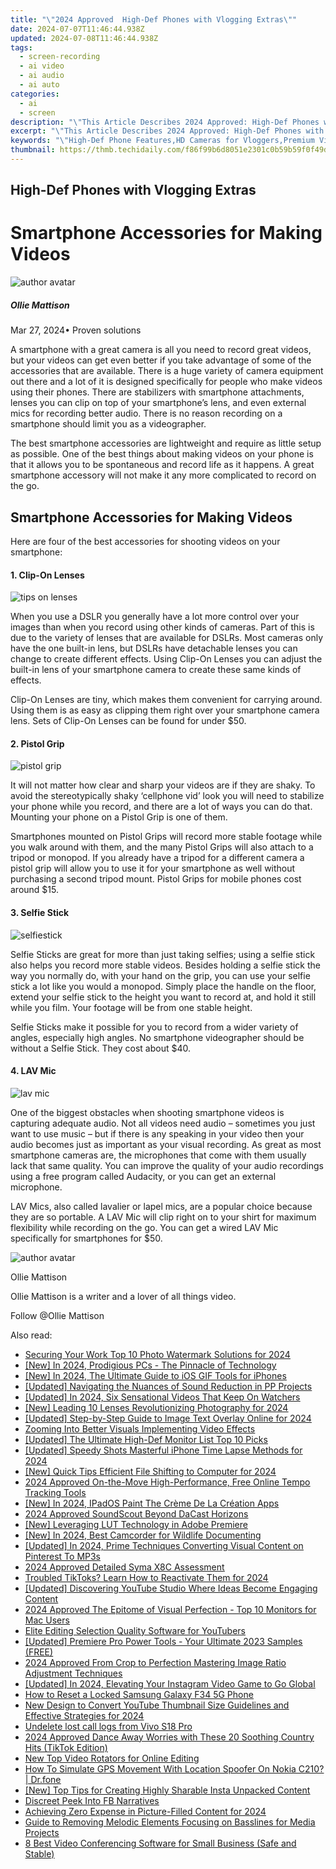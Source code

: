 ```yaml
---
title: "\"2024 Approved  High-Def Phones with Vlogging Extras\""
date: 2024-07-07T11:46:44.938Z
updated: 2024-07-08T11:46:44.938Z
tags: 
  - screen-recording
  - ai video
  - ai audio
  - ai auto
categories: 
  - ai
  - screen
description: "\"This Article Describes 2024 Approved: High-Def Phones with Vlogging Extras\""
excerpt: "\"This Article Describes 2024 Approved: High-Def Phones with Vlogging Extras\""
keywords: "\"High-Def Phone Features,HD Cameras for Vloggers,Premium Videography Mobile,UltraHD Phones for Video Blogging,ClearShot Smartphones,ExcellentVideo Phones,SuperRes Mobile Devices\""
thumbnail: https://thmb.techidaily.com/f86f99b6d8051e2301c0b59b59f0f49d547931786fc3f8df51522ef8e8e5d47b.jpg
---
```


## High-Def Phones with Vlogging Extras

# Smartphone Accessories for Making Videos

![author avatar](https://images.wondershare.com/filmora/article-images/ollie-mattison.jpg)

##### Ollie Mattison

 Mar 27, 2024• Proven solutions

A smartphone with a great camera is all you need to record great videos, but your videos can get even better if you take advantage of some of the accessories that are available. There is a huge variety of camera equipment out there and a lot of it is designed specifically for people who make videos using their phones. There are stabilizers with smartphone attachments, lenses you can clip on top of your smartphone’s lens, and even external mics for recording better audio. There is no reason recording on a smartphone should limit you as a videographer.

The best smartphone accessories are lightweight and require as little setup as possible. One of the best things about making videos on your phone is that it allows you to be spontaneous and record life as it happens. A great smartphone accessory will not make it any more complicated to record on the go.

## Smartphone Accessories for Making Videos

Here are four of the best accessories for shooting videos on your smartphone:

#### 1\. Clip-On Lenses

![tips on lenses](https://images.wondershare.com/filmora/article-images/accessories-clip-on-lenses.JPG)

When you use a DSLR you generally have a lot more control over your images than when you record using other kinds of cameras. Part of this is due to the variety of lenses that are available for DSLRs. Most cameras only have the one built-in lens, but DSLRs have detachable lenses you can change to create different effects. Using Clip-On Lenses you can adjust the built-in lens of your smartphone camera to create these same kinds of effects.

Clip-On Lenses are tiny, which makes them convenient for carrying around. Using them is as easy as clipping them right over your smartphone camera lens. Sets of Clip-On Lenses can be found for under $50.

#### 2\. Pistol Grip

![pistol grip](https://images.wondershare.com/filmora/article-images/accessories-pistol-grip.JPG)

It will not matter how clear and sharp your videos are if they are shaky. To avoid the stereotypically shaky ‘cellphone vid’ look you will need to stabilize your phone while you record, and there are a lot of ways you can do that. Mounting your phone on a Pistol Grip is one of them.

Smartphones mounted on Pistol Grips will record more stable footage while you walk around with them, and the many Pistol Grips will also attach to a tripod or monopod. If you already have a tripod for a different camera a pistol grip will allow you to use it for your smartphone as well without purchasing a second tripod mount. Pistol Grips for mobile phones cost around $15.

#### 3\. Selfie Stick

![selfiestick](https://images.wondershare.com/filmora/article-images/accessories-selfiestick.jpg)

Selfie Sticks are great for more than just taking selfies; using a selfie stick also helps you record more stable videos. Besides holding a selfie stick the way you normally do, with your hand on the grip, you can use your selfie stick a lot like you would a monopod. Simply place the handle on the floor, extend your selfie stick to the height you want to record at, and hold it still while you film. Your footage will be from one stable height.

Selfie Sticks make it possible for you to record from a wider variety of angles, especially high angles. No smartphone videographer should be without a Selfie Stick. They cost about $40.

#### 4\. LAV Mic

![lav mic](https://images.wondershare.com/filmora/article-images/accessories-lav-mic.JPG)

One of the biggest obstacles when shooting smartphone videos is capturing adequate audio. Not all videos need audio – sometimes you just want to use music – but if there is any speaking in your video then your audio becomes just as important as your visual recording. As great as most smartphone cameras are, the microphones that come with them usually lack that same quality. You can improve the quality of your audio recordings using a free program called Audacity, or you can get an external microphone.

LAV Mics, also called lavalier or lapel mics, are a popular choice because they are so portable. A LAV Mic will clip right on to your shirt for maximum flexibility while recording on the go. You can get a wired LAV Mic specifically for smartphones for $50.

![author avatar](https://images.wondershare.com/filmora/article-images/ollie-mattison.jpg)

Ollie Mattison

Ollie Mattison is a writer and a lover of all things video.

Follow @Ollie Mattison


<ins class="adsbygoogle"
     style="display:block"
     data-ad-format="autorelaxed"
     data-ad-client="ca-pub-7571918770474297"
     data-ad-slot="1223367746"></ins>



<ins class="adsbygoogle"
     style="display:block"
     data-ad-client="ca-pub-7571918770474297"
     data-ad-slot="8358498916"
     data-ad-format="auto"
     data-full-width-responsive="true"></ins>


<span class="atpl-alsoreadstyle">Also read:</span>
<div><ul>
<li><a href="https://fox-friendly.techidaily.com/securing-your-work-top-10-photo-watermark-solutions-for-2024/"><u>Securing Your Work  Top 10 Photo Watermark Solutions for 2024</u></a></li>
<li><a href="https://fox-friendly.techidaily.com/new-in-2024-prodigious-pcs-the-pinnacle-of-technology/"><u>[New] In 2024, Prodigious PCs - The Pinnacle of Technology</u></a></li>
<li><a href="https://fox-friendly.techidaily.com/new-in-2024-the-ultimate-guide-to-ios-gif-tools-for-iphones/"><u>[New] In 2024, The Ultimate Guide to iOS GIF Tools for iPhones</u></a></li>
<li><a href="https://fox-friendly.techidaily.com/updated-navigating-the-nuances-of-sound-reduction-in-pp-projects/"><u>[Updated] Navigating the Nuances of Sound Reduction in PP Projects</u></a></li>
<li><a href="https://fox-friendly.techidaily.com/updated-in-2024-six-sensational-videos-that-keep-on-watchers/"><u>[Updated] In 2024, Six Sensational Videos That Keep On Watchers</u></a></li>
<li><a href="https://fox-friendly.techidaily.com/new-leading-10-lenses-revolutionizing-photography-for-2024/"><u>[New] Leading 10 Lenses Revolutionizing Photography for 2024</u></a></li>
<li><a href="https://fox-friendly.techidaily.com/updated-step-by-step-guide-to-image-text-overlay-online-for-2024/"><u>[Updated] Step-by-Step Guide to Image Text Overlay Online for 2024</u></a></li>
<li><a href="https://fox-friendly.techidaily.com/zooming-into-better-visuals-implementing-video-effects/"><u>Zooming Into Better Visuals  Implementing Video Effects</u></a></li>
<li><a href="https://fox-friendly.techidaily.com/updated-the-ultimate-high-def-monitor-list-top-10-picks/"><u>[Updated] The Ultimate High-Def Monitor List  Top 10 Picks</u></a></li>
<li><a href="https://fox-friendly.techidaily.com/updated-speedy-shots-masterful-iphone-time-lapse-methods-for-2024/"><u>[Updated] Speedy Shots  Masterful iPhone Time Lapse Methods for 2024</u></a></li>
<li><a href="https://fox-friendly.techidaily.com/new-quick-tips-efficient-file-shifting-to-computer-for-2024/"><u>[New] Quick Tips  Efficient File Shifting to Computer for 2024</u></a></li>
<li><a href="https://fox-friendly.techidaily.com/2024-approved-on-the-move-high-performance-free-online-tempo-tracking-tools/"><u>2024 Approved  On-the-Move  High-Performance, Free Online Tempo Tracking Tools</u></a></li>
<li><a href="https://fox-friendly.techidaily.com/new-in-2024-ipados-paint-the-creme-de-la-creation-apps/"><u>[New] In 2024, IPadOS Paint  The Crème De La Création Apps</u></a></li>
<li><a href="https://fox-friendly.techidaily.com/2024-approved-soundscout-beyond-dacast-horizons/"><u>2024 Approved  SoundScout  Beyond DaCast Horizons</u></a></li>
<li><a href="https://fox-friendly.techidaily.com/new-leveraging-lut-technology-in-adobe-premiere/"><u>[New] Leveraging LUT Technology in Adobe Premiere</u></a></li>
<li><a href="https://fox-friendly.techidaily.com/new-in-2024-best-camcorder-for-wildlife-documenting/"><u>[New] In 2024, Best Camcorder for Wildlife Documenting</u></a></li>
<li><a href="https://fox-friendly.techidaily.com/updated-in-2024-prime-techniques-converting-visual-content-on-pinterest-to-mp3s/"><u>[Updated] In 2024, Prime Techniques  Converting Visual Content on Pinterest To MP3s</u></a></li>
<li><a href="https://fox-friendly.techidaily.com/2024-approved-detailed-syma-x8c-assessment/"><u>2024 Approved  Detailed Syma X8C Assessment</u></a></li>
<li><a href="https://tiktok-videos.techidaily.com/troubled-tiktoks-learn-how-to-reactivate-them-for-2024/"><u>Troubled TikToks? Learn How to Reactivate Them for 2024</u></a></li>
<li><a href="https://youtube-clips.techidaily.com/updated-discovering-youtube-studio-where-ideas-become-engaging-content/"><u>[Updated] Discovering YouTube Studio  Where Ideas Become Engaging Content</u></a></li>
<li><a href="https://some-tips.techidaily.com/2024-approved-the-epitome-of-visual-perfection-top-10-monitors-for-mac-users/"><u>2024 Approved  The Epitome of Visual Perfection - Top 10 Monitors for Mac Users</u></a></li>
<li><a href="https://youtube-clips.techidaily.com/elite-editing-selection-quality-software-for-youtubers/"><u>Elite Editing Selection  Quality Software for YouTubers</u></a></li>
<li><a href="https://extra-approaches.techidaily.com/updated-premiere-pro-power-tools-your-ultimate-2023-samples-free/"><u>[Updated] Premiere Pro Power Tools - Your Ultimate 2023 Samples (FREE)</u></a></li>
<li><a href="https://video-ai-editor.techidaily.com/2024-approved-from-crop-to-perfection-mastering-image-ratio-adjustment-techniques/"><u>2024 Approved From Crop to Perfection Mastering Image Ratio Adjustment Techniques</u></a></li>
<li><a href="https://instagram-clips.techidaily.com/updated-in-2024-elevating-your-instagram-video-game-to-go-global/"><u>[Updated] In 2024, Elevating Your Instagram Video Game to Go Global</u></a></li>
<li><a href="https://android-unlock.techidaily.com/how-to-reset-a-locked-samsung-galaxy-f34-5g-phone-by-drfone-android/"><u>How to Reset a Locked Samsung Galaxy F34 5G Phone</u></a></li>
<li><a href="https://smart-video-editing.techidaily.com/new-design-to-convert-youtube-thumbnail-size-guidelines-and-effective-strategies-for-2024/"><u>New Design to Convert YouTube Thumbnail Size Guidelines and Effective Strategies for 2024</u></a></li>
<li><a href="https://techidaily.com/undelete-lost-call-logs-from-vivo-s18-pro-by-fonelab-android-recover-call-logs/"><u>Undelete lost call logs from Vivo S18 Pro</u></a></li>
<li><a href="https://tiktok-clips.techidaily.com/2024-approved-dance-away-worries-with-these-20-soothing-country-hits-tiktok-edition/"><u>2024 Approved  Dance Away Worries with These 20 Soothing Country Hits (TikTok Edition)</u></a></li>
<li><a href="https://video-ai-editor.techidaily.com/new-top-video-rotators-for-online-editing/"><u>New Top Video Rotators for Online Editing</u></a></li>
<li><a href="https://fake-location.techidaily.com/how-to-simulate-gps-movement-with-location-spoofer-on-nokia-c210-drfone-by-drfone-virtual-android/"><u>How To Simulate GPS Movement With Location Spoofer On Nokia C210? | Dr.fone</u></a></li>
<li><a href="https://some-guidance.techidaily.com/new-top-tips-for-creating-highly-sharable-insta-unpacked-content/"><u>[New] Top Tips for Creating Highly Sharable Insta Unpacked Content</u></a></li>
<li><a href="https://facebook-clips.techidaily.com/discreet-peek-into-fb-narratives/"><u>Discreet Peek Into FB Narratives</u></a></li>
<li><a href="https://extra-resources.techidaily.com/achieving-zero-expense-in-picture-filled-content-for-2024/"><u>Achieving Zero Expense in Picture-Filled Content for 2024</u></a></li>
<li><a href="https://sound-tweaking.techidaily.com/guide-to-removing-melodic-elements-focusing-on-basslines-for-media-projects/"><u>Guide to Removing Melodic Elements Focusing on Basslines for Media Projects</u></a></li>
<li><a href="https://on-screen-recording.techidaily.com/8-best-video-conferencing-software-for-small-business-safe-and-stable/"><u>8 Best Video Conferencing Software for Small Business (Safe and Stable)</u></a></li>
</ul></div>
